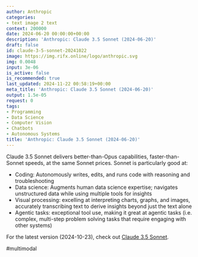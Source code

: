 ```yaml
---
author: Anthropic
categories:
- text image 2 text
context: 200000
date: 2024-06-20 00:00:00+00:00
description: 'Anthropic: Claude 3.5 Sonnet (2024-06-20)'
draft: false
id: claude-3-5-sonnet-20241022
image: https://img.rifx.online/logo/anthropic.svg
img: 0.0048
input: 3e-06
is_active: false
is_recommended: true
last_updated: 2024-11-22 00:58:19+00:00
meta_title: 'Anthropic: Claude 3.5 Sonnet (2024-06-20)'
output: 1.5e-05
request: 0
tags:
- Programming
- Data Science
- Computer Vision
- Chatbots
- Autonomous Systems
title: 'Anthropic: Claude 3.5 Sonnet (2024-06-20)'
---
```




Claude 3.5 Sonnet delivers better-than-Opus capabilities, faster-than-Sonnet speeds, at the same Sonnet prices. Sonnet is particularly good at:

- Coding: Autonomously writes, edits, and runs code with reasoning and troubleshooting
- Data science: Augments human data science expertise; navigates unstructured data while using multiple tools for insights
- Visual processing: excelling at interpreting charts, graphs, and images, accurately transcribing text to derive insights beyond just the text alone
- Agentic tasks: exceptional tool use, making it great at agentic tasks (i.e. complex, multi-step problem solving tasks that require engaging with other systems)

For the latest version (2024-10-23), check out [Claude 3.5 Sonnet](/anthropic/claude-3.5-sonnet).

#multimodal

